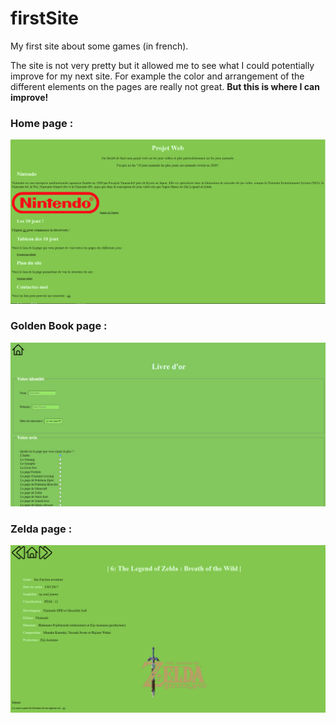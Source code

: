 # firstSite
My first site about some games (in french).

The site is not very pretty but it allowed me to see what I could potentially improve for my next site.
For example the color and arrangement of the different elements on the pages are really not great.
**But this is where I can improve!**

### Home page :
![home](https://github.com/leoHerv/firstSite/blob/main/firstSiteImages/home.PNG)
### Golden Book page : 
![golden book](https://github.com/leoHerv/firstSite/blob/main/firstSiteImages/livreDOr.PNG)
### Zelda page :
![zelda page](https://github.com/leoHerv/firstSite/blob/main/firstSiteImages/zeldaPage.PNG)
